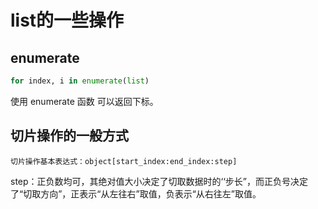 # list的一些操作

## enumerate
```python
for index, i in enumerate(list)
```
使用 enumerate 函数 可以返回下标。

## 切片操作的一般方式
```
切片操作基本表达式：object[start_index:end_index:step]
```
step：正负数均可，其绝对值大小决定了切取数据时的‘‘步长”，而正负号决定了“切取方向”，正表示“从左往右”取值，负表示“从右往左”取值。


